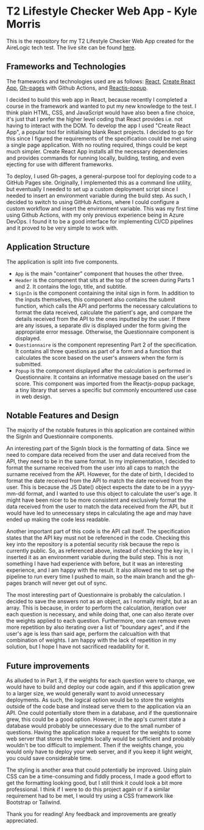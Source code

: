 # T2 Lifestyle Checker Web App - Kyle Morris

This is the repository for my T2 Lifestyle Checker Web App created for the AireLogic tech test. The live site can be found [here](https://Crypto84.github.io/t2-lifestyle-checker).

## Frameworks and Technologies

The frameworks and technologies used are as follows: [React](https://react.dev/), [Create React App](https://github.com/facebook/create-react-app), [Gh-pages](https://github.com/tschaub/gh-pages) with Github Actions, and [Reactjs-popup](https://github.com/yjose/reactjs-popup).

I decided to build this web app in React, because recently I completed a course in the framework and wanted to put my new knowledge to the test. I think plain HTML, CSS, and JavaScript would have also been a fine choice, it's just that I prefer the higher level coding that React provides i.e. not having to interact with the DOM. To develop the app I used "Create React App", a popular tool for initialising blank React projects. I decided to go for this since I figured the requirements of the specification could be met using a single page application. With no routing required, things could be kept much simpler. Create React App installs all the necessary dependencies and provides commands for running locally, building, testing, and even ejecting for use with different frameworks.

To deploy, I used Gh-pages, a general-purpose tool for deploying code to a GitHub Pages site. Originally, I implemented this as a command line utility, but eventually I needed to set up a custom deployment script since I needed to insert an environment variable during the build step. As such, I decided to switch to using GitHub Actions, where I could configure a custom workflow and insert the environment variable. This was my first time using Github Actions, with my only previous experience being in Azure DevOps. I found it to be a good interface for implementing CI/CD pipelines and it proved to be very simple to work with.

## Application Structure

The application is split into five components.

- `App` is the main "container" component that houses the other three.
- `Header` is the component that sits at the top of the screen during Parts 1 and 2. It contains the logo, title, and subtitle.
- `SignIn` is the component containing the inital sign in form. In addition to the inputs themselves, this component also contains the submit function, which calls the API and performs the necessary calculations to format the data received, calculate the patient's age, and compare the details received from the API to the ones inputted by the user. If there are any issues, a separate div is displayed under the form giving the appropriate error message. Otherwise, the Questionnaire component is displayed.
- `Questionnaire` is the component representing Part 2 of the specification. It contains all three questions as part of a form and a function that calculates the score based on the user's answers when the form is submitted.
- `Popup` is the component displayed after the calculation is performed in Questionnaire. It contains an informative message based on the user's score. This component was imported from the Reactjs-popup package, a tiny library that serves a specific but commonly encountered use case in web design.

## Notable Features and Design

The majority of the notable features in this application are contained within the SignIn and Questionnaire components.

An interesting part of the SignIn block is the formatting of data. Since we need to compare data received from the user and data received from the API, they need to be in the same format. In my implementation, I decided to format the surname received from the user into all caps to match the surname received from the API. However, for the date of birth, I decided to format the date received from the API to match the date received from the user. This is because the JS Date() object expects the date to be in a yyyy-mm-dd format, and I wanted to use this object to calculate the user's age. It might have been nicer to be more consistent and exclusively format the data received from the user to match the data received from the API, but it would have led to unnecessary steps in calculating the age and may have ended up making the code less readable.

Another important part of this code is the API call itself. The specification states that the API key must not be referenced in the code. Checking this key into the repository is a potential security risk because the repo is currently public. So, as referenced above, instead of checking the key in, I inserted it as an environment variable during the build step. This is not something I have had experience with before, but it was an interesting experience, and I am happy with the result. It also allowed me to set up the pipeline to run every time I pushed to main, so the main branch and the gh-pages branch will never get out of sync.

The most interesting part of Questionnaire is probably the calculation. I decided to save the answers not as an object, as I normally might, but as an array. This is because, in order to perform the calculation, iteration over each question is necessary, and while doing that, one can also iterate over the weights applied to each question. Furthermore, one can remove even more repetition by also iterating over a list of "boundary ages", and if the user's age is less than said age, perform the calcualtion with that combination of weights. I am happy with the lack of repetition in my solution, but I hope I have not sacrificed readability for it.

## Future improvements

As alluded to in Part 3, if the weights for each question were to change, we would have to build and deploy our code again, and if this application grew to a larger size, we would generally want to avoid unnecessary deployments. As such, the logical option would be to store the weights outside of the code base and instead serve them to the application via an API. One could potentially store them in a database, and if the questionnaire grew, this could be a good option. However, in the app's current state a database would probably be unnecessary due to the small number of questions. Having the application make a request for the weights to some web server that stores the weights locally would be sufficient and probably wouldn't be too difficult to implement. Then if the weights change, you would only have to deploy your web server, and if you keep it light weight, you could save considerable time.

The styling is another area that could potentially be improved. Using plain CSS can be a time-consuming and fiddly process, I made a good effort to get the formatting looking good, but I still think it could look a bit more professional. I think if I were to do this project again or if a similar requirement had to be met, I would try using a CSS framework like Bootstrap or Tailwind.

Thank you for reading! Any feedback and improvements are greatly appreciated.
